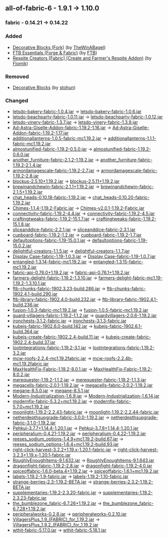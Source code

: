 ## all-of-fabric-6 - 1.9.1 -> 1.10.0

### fabric - 0.14.21 -> 0.14.22

### Added

  * [Decorative Blocks (Fork)](https://www.curseforge.com/minecraft/mc-mods/decorative-blocks-fork) (by [TheWinABagel](https://www.curseforge.com/members/TheWinABagel/projects))
  * [FTB Essentials (Forge & Fabric)](https://www.curseforge.com/minecraft/mc-mods/ftb-essentials-forge) (by [FTB](https://www.curseforge.com/members/FTB/projects))
  * [Respite Creators [Fabric] (Create and Farmer's Respite Addon)](https://www.curseforge.com/minecraft/mc-mods/respite-creators-fabric) (by [Flomik](https://www.curseforge.com/members/Flomik/projects))

### Removed

  * [Decorative Blocks](https://www.curseforge.com/minecraft/mc-mods/decorative-blocks) (by [stohun](https://www.curseforge.com/members/stohun/projects))

### Changed

  * [letsdo-bakery-fabric-1.0.4.jar](https://www.curseforge.com/minecraft/mc-mods/lets-do-bakery/files/4649660) -> [letsdo-bakery-fabric-1.0.6.jar](https://www.curseforge.com/minecraft/mc-mods/lets-do-bakery/files/4680975)
  * [letsdo-beachparty-fabric-1.0.11.jar](https://www.curseforge.com/minecraft/mc-mods/beachparty/files/4661476) -> [letsdo-beachparty-fabric-1.0.12.jar](https://www.curseforge.com/minecraft/mc-mods/beachparty/files/4696066)
  * [letsdo-vinery-fabric-1.3.7.jar](https://www.curseforge.com/minecraft/mc-mods/vinery/files/4643491) -> [letsdo-vinery-fabric-1.3.9.jar](https://www.curseforge.com/minecraft/mc-mods/vinery/files/4692338)
  * [Ad-Astra-Giselle-Addon-fabric-1.19.2-1.16.jar](https://www.curseforge.com/minecraft/mc-mods/ad-astra-giselle-addon/files/4565926) -> [Ad-Astra-Giselle-Addon-fabric-1.19.2-1.17.jar](https://www.curseforge.com/minecraft/mc-mods/ad-astra-giselle-addon/files/4712393)
  * [additionallanterns-1.0.5-fabric-mc1.19.2.jar](https://www.curseforge.com/minecraft/mc-mods/additional-lanterns/files/4591453) -> [additionallanterns-1.1.1-fabric-mc1.19.2.jar](https://www.curseforge.com/minecraft/mc-mods/additional-lanterns/files/4677246)
  * [almostunified-fabric-1.19.2-0.5.0.jar](https://www.curseforge.com/minecraft/mc-mods/almost-unified/files/4586196) -> [almostunified-fabric-1.19.2-0.6.0.jar](https://www.curseforge.com/minecraft/mc-mods/almost-unified/files/4693092)
  * [another_furniture-fabric-2.1.2-1.19.2.jar](https://www.curseforge.com/minecraft/mc-mods/another-furniture/files/4034011) -> [another_furniture-fabric-1.19.2-2.1.4.jar](https://www.curseforge.com/minecraft/mc-mods/another-furniture/files/4675542)
  * [armordamagescale-fabric-1.19.2-2.7.jar](https://www.curseforge.com/minecraft/mc-mods/armor-damage-scaling-forge-fabric/files/4647493) -> [armordamagescale-fabric-1.19.2-2.8.jar](https://www.curseforge.com/minecraft/mc-mods/armor-damage-scaling-forge-fabric/files/4669620)
  * [blockus-2.5.10+1.19.2.jar](https://www.curseforge.com/minecraft/mc-mods/blockus/files/4529161) -> [blockus-2.5.11+1.19.2.jar](https://www.curseforge.com/minecraft/mc-mods/blockus/files/4671264)
  * [brewinandchewin-fabric-2.1.1+1.19.2.jar](https://www.curseforge.com/minecraft/mc-mods/brewin-and-chewin-fabric/files/4663119) -> [brewinandchewin-fabric-2.1.5+1.19.2.jar](https://www.curseforge.com/minecraft/mc-mods/brewin-and-chewin-fabric/files/4677951)
  * [chat_heads-0.10.18-fabric-1.19.2.jar](https://www.curseforge.com/minecraft/mc-mods/chat-heads/files/4647112) -> [chat_heads-0.10.20-fabric-1.19.2.jar](https://www.curseforge.com/minecraft/mc-mods/chat-heads/files/4691902)
  * [Chimes-1.1.4-1.19.2-Fabric.jar](https://www.curseforge.com/minecraft/mc-mods/chimes/files/4067923) -> [Chimes-v2.0.1-1.19.2-Fabric.jar](https://www.curseforge.com/minecraft/mc-mods/chimes/files/4671764)
  * [connectivity-fabric-1.19.2-4.4.jar](https://www.curseforge.com/minecraft/mc-mods/connectivity/files/4623507) -> [connectivity-fabric-1.19.2-4.5.jar](https://www.curseforge.com/minecraft/mc-mods/connectivity/files/4689234)
  * [craftingtweaks-fabric-1.19.2-15.1.7.jar](https://www.curseforge.com/minecraft/mc-mods/crafting-tweaks-fabric/files/4513860) -> [craftingtweaks-fabric-1.19.2-15.1.8.jar](https://www.curseforge.com/minecraft/mc-mods/crafting-tweaks-fabric/files/4669916)
  * [sliceanddice-fabric-2.2.1.jar](https://www.curseforge.com/minecraft/mc-mods/slice-and-dice/files/4617863) -> [sliceanddice-fabric-2.3.1.jar](https://www.curseforge.com/minecraft/mc-mods/slice-and-dice/files/4707964)
  * [cupboard-fabric-1.19.2-1.2.jar](https://www.curseforge.com/minecraft/mc-mods/cupboard/files/4659791) -> [cupboard-fabric-1.19.2-1.7.jar](https://www.curseforge.com/minecraft/mc-mods/cupboard/files/4708859)
  * [defaultoptions-fabric-1.19-15.0.1.jar](https://www.curseforge.com/minecraft/mc-mods/default-options-fabric/files/4412634) -> [defaultoptions-fabric-1.19-15.0.2.jar](https://www.curseforge.com/minecraft/mc-mods/default-options-fabric/files/4635887)
  * [delightful-creators-1.1.5.jar](https://www.curseforge.com/minecraft/mc-mods/delightful-creators-fabric/files/4647619) -> [delightful-creators-1.1.7.jar](https://www.curseforge.com/minecraft/mc-mods/delightful-creators-fabric/files/4703334)
  * [Display Case-fabric-1.19-1.0.3.jar](https://www.curseforge.com/minecraft/mc-mods/displaycase/files/4023183) -> [Display Case-fabric-1.19-1.0.7.jar](https://www.curseforge.com/minecraft/mc-mods/displaycase/files/4690645)
  * [entangled-1.3.14-fabric-mc1.19.2.jar](https://www.curseforge.com/minecraft/mc-mods/entangled/files/4556680) -> [entangled-1.3.15-fabric-mc1.19.2.jar](https://www.curseforge.com/minecraft/mc-mods/entangled/files/4676269)
  * [fabric-api-0.76.0+1.19.2.jar](https://www.curseforge.com/minecraft/mc-mods/fabric-api/files/4438705) -> [fabric-api-0.76.1+1.19.2.jar](https://www.curseforge.com/minecraft/mc-mods/fabric-api/files/4702913)
  * [farmers-delight-fabric-1.19.2-1.3.10.jar](https://www.curseforge.com/minecraft/mc-mods/farmers-delight-fabric/files/4634237) -> [farmers-delight-fabric-mc1.19-1.19.2-1.3.10.1.jar](https://www.curseforge.com/minecraft/mc-mods/farmers-delight-fabric/files/4712861)
  * [ftb-chunks-fabric-1902.3.23-build.286.jar](https://www.curseforge.com/minecraft/mc-mods/ftb-chunks-fabric/files/4661413) -> [ftb-chunks-fabric-1902.4.1-build.290.jar](https://www.curseforge.com/minecraft/mc-mods/ftb-chunks-fabric/files/4663737)
  * [ftb-library-fabric-1902.4.0-build.232.jar](https://www.curseforge.com/minecraft/mc-mods/ftb-library-fabric/files/4643333) -> [ftb-library-fabric-1902.4.1-build.236.jar](https://www.curseforge.com/minecraft/mc-mods/ftb-library-fabric/files/4661833)
  * [fusion-1.0.3-fabric-mc1.19.2.jar](https://www.curseforge.com/minecraft/mc-mods/fusion-connected-textures/files/4625139) -> [fusion-1.0.5-fabric-mc1.19.2.jar](https://www.curseforge.com/minecraft/mc-mods/fusion-connected-textures/files/4670865)
  * [guard-villagers-fabric-1.19.2-1.1.2.jar](https://www.curseforge.com/minecraft/mc-mods/guard-villagers-fabric/files/4483298) -> [guardvillagers-2.0.6-1.19.2.jar](https://www.curseforge.com/minecraft/mc-mods/guard-villagers-fabric/files/4683192)
  * [ironchests-3.1.2-fabric.jar](https://www.curseforge.com/minecraft/mc-mods/ironchests/files/4596526) -> [ironchests-3.1.3-fabric.jar](https://www.curseforge.com/minecraft/mc-mods/ironchests/files/4670971)
  * [kubejs-fabric-1902.6.0-build.142.jar](https://www.curseforge.com/minecraft/mc-mods/kubejs/files/4377174) -> [kubejs-fabric-1902.6.1-build.364.jar](https://www.curseforge.com/minecraft/mc-mods/kubejs/files/4708435)
  * [kubejs-create-fabric-1902.2.4-build.11.jar](https://www.curseforge.com/minecraft/mc-mods/kubejs-create/files/4600853) -> [kubejs-create-fabric-1902.2.4-build.37.jar](https://www.curseforge.com/minecraft/mc-mods/kubejs-create/files/4708433)
  * [lootintegrations-fabric-1.19.2-3.1.jar](https://www.curseforge.com/minecraft/mc-mods/loot-integrations/files/4637823) -> [lootintegrations-fabric-1.19.2-3.2.jar](https://www.curseforge.com/minecraft/mc-mods/loot-integrations/files/4701681)
  * [mcw-roofs-2.2.4-mc1.19.2fabric.jar](https://www.curseforge.com/minecraft/mc-mods/macaws-roofs/files/4590009) -> [mcw-roofs-2.2.4b-mc1.19.2fabric.jar](https://www.curseforge.com/minecraft/mc-mods/macaws-roofs/files/4671058)
  * [MaxHealthFix-Fabric-1.19.2-8.0.1.jar](https://www.curseforge.com/minecraft/mc-mods/max-health-fix/files/3943054) -> [MaxHealthFix-Fabric-1.19.2-8.0.2.jar](https://www.curseforge.com/minecraft/mc-mods/max-health-fix/files/4658480)
  * [merequester-1.19.2-1.1.2.jar](https://www.curseforge.com/minecraft/mc-mods/merequester/files/4502648) -> [merequester-fabric-1.19.2-1.1.3.jar](https://www.curseforge.com/minecraft/mc-mods/merequester/files/4667956)
  * [megacells-fabric-2.0.1-1.19.2.jar](https://www.curseforge.com/minecraft/mc-mods/mega-cells/files/4660663) -> [megacells-fabric-2.0.2-1.19.2.jar](https://www.curseforge.com/minecraft/mc-mods/mega-cells/files/4692399)
  * [megane-8.5.0.jar](https://www.curseforge.com/minecraft/mc-mods/megane/files/4653719) -> [megane-8.5.1.jar](https://www.curseforge.com/minecraft/mc-mods/megane/files/4701158)
  * [Modern-Industrialization-1.6.9.jar](https://www.curseforge.com/minecraft/mc-mods/modern-industrialization/files/4569259) -> [Modern-Industrialization-1.6.14.jar](https://www.curseforge.com/minecraft/mc-mods/modern-industrialization/files/4705336)
  * [modernfix-fabric-5.3.2+mc1.19.2.jar](https://www.curseforge.com/minecraft/mc-mods/modernfix/files/4656739) -> [modernfix-fabric-5.7.0+mc1.19.2.jar](https://www.curseforge.com/minecraft/mc-mods/modernfix/files/4711157)
  * [moonlight-1.19.2-2.2.43-fabric.jar](https://www.curseforge.com/minecraft/mc-mods/selene/files/4620028) -> [moonlight-1.19.2-2.2.44-fabric.jar](https://www.curseforge.com/minecraft/mc-mods/selene/files/4702355)
  * [netherdepthsupgrade-fabric-3.0.0-1.19.2.jar](https://www.curseforge.com/minecraft/mc-mods/nether-depths-upgrade/files/4526779) -> [netherdepthsupgrade-fabric-3.1.0-1.19.2.jar](https://www.curseforge.com/minecraft/mc-mods/nether-depths-upgrade/files/4690802)
  * [Pehkui-3.7.7+1.14.4-1.20.1.jar](https://www.curseforge.com/minecraft/mc-mods/pehkui/files/4641062) -> [Pehkui-3.7.8+1.14.4-1.20.1.jar](https://www.curseforge.com/minecraft/mc-mods/pehkui/files/4684391)
  * [peripheralium-0.4.21-1.19.2.jar](https://www.curseforge.com/minecraft/mc-mods/peripheralium/files/4541942) -> [peripheralium-0.4.22-1.19.2.jar](https://www.curseforge.com/minecraft/mc-mods/peripheralium/files/4665910)
  * [reeses_sodium_options-1.4.9+mc1.19.2-build.67.jar](https://www.curseforge.com/minecraft/mc-mods/reeses-sodium-options/files/4126247) -> [reeses_sodium_options-1.6.4+mc1.19.2-build.93.jar](https://www.curseforge.com/minecraft/mc-mods/reeses-sodium-options/files/4666318)
  * [right-click-harvest-3.2.2+1.19.x-1.20.1-fabric.jar](https://www.curseforge.com/minecraft/mc-mods/rightclickharvest/files/4584147) -> [right-click-harvest-3.2.3+1.19.x-1.20.1-fabric.jar](https://www.curseforge.com/minecraft/mc-mods/rightclickharvest/files/4690489)
  * [RoughlyEnoughItems-9.1.632.jar](https://www.curseforge.com/minecraft/mc-mods/roughly-enough-items/files/4647681) -> [RoughlyEnoughItems-9.1.643.jar](https://www.curseforge.com/minecraft/mc-mods/roughly-enough-items/files/4690210)
  * [dragonfight-fabric-1.19.2-2.8.jar](https://www.curseforge.com/minecraft/mc-mods/savage-ender-dragon/files/4528034) -> [dragonfight-fabric-1.19.2-4.0.jar](https://www.curseforge.com/minecraft/mc-mods/savage-ender-dragon/files/4667520)
  * [spiceoffabric-1.6.0-beta.4+1.19.2.jar](https://www.curseforge.com/minecraft/mc-mods/spice-of-fabric/files/4459617) -> [spiceoffabric-1.6.1+mc1.19.2.jar](https://www.curseforge.com/minecraft/mc-mods/spice-of-fabric/files/4677233)
  * [labels-1.19.2-1.9-fabric.jar](https://www.curseforge.com/minecraft/mc-mods/labels/files/4527829) -> [labels-1.19.2-1.10-fabric.jar](https://www.curseforge.com/minecraft/mc-mods/labels/files/4709788)
  * [strange-berries-2.3-1.19.2-BETA.jar](https://www.curseforge.com/minecraft/mc-mods/strange-berries/files/4663744) -> [strange-berries-2.3.2-1.19.2-BETA.jar](https://www.curseforge.com/minecraft/mc-mods/strange-berries/files/4680698)
  * [supplementaries-1.19.2-2.3.20-fabric.jar](https://www.curseforge.com/minecraft/mc-mods/supplementaries/files/4615837) -> [supplementaries-1.19.2-2.3.23-fabric.jar](https://www.curseforge.com/minecraft/mc-mods/supplementaries/files/4713341)
  * [the_bumblezone_fabric-6.7.26+1.19.2.jar](https://www.curseforge.com/minecraft/mc-mods/the-bumblezone-fabric/files/4645738) -> [the_bumblezone_fabric-6.7.28+1.19.2.jar](https://www.curseforge.com/minecraft/mc-mods/the-bumblezone-fabric/files/4676694)
  * [peripheralworks-0.2.8.jar](https://www.curseforge.com/minecraft/mc-mods/unlimitedperipheralworks/files/4570554) -> [peripheralworks-0.2.10.jar](https://www.curseforge.com/minecraft/mc-mods/unlimitedperipheralworks/files/4685286)
  * [VillagersPlus_1.9_(FABRIC)_for_1.19.2.jar](https://www.curseforge.com/minecraft/mc-mods/villagersplus-fabric/files/4370427) -> [VillagersPlus_1.9.2_(FABRIC)_for_1.19.2.jar](https://www.curseforge.com/minecraft/mc-mods/villagersplus-fabric/files/4713374)
  * [wthit-fabric-5.17.0.jar](https://www.curseforge.com/minecraft/mc-mods/wthit/files/4653569) -> [wthit-fabric-5.18.1.jar](https://www.curseforge.com/minecraft/mc-mods/wthit/files/4691992)

